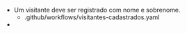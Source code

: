 - Um visitante deve ser registrado com nome e sobrenome.
   - .github/workflows/visitantes-cadastrados.yaml
- 
